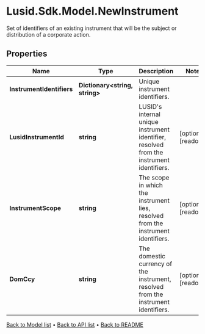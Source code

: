 # Lusid.Sdk.Model.NewInstrument
Set of identifiers of an existing instrument that will be the subject or distribution of a corporate action.

## Properties

Name | Type | Description | Notes
------------ | ------------- | ------------- | -------------
**InstrumentIdentifiers** | **Dictionary&lt;string, string&gt;** | Unique instrument identifiers. | 
**LusidInstrumentId** | **string** | LUSID&#39;s internal unique instrument identifier, resolved from the instrument identifiers. | [optional] [readonly] 
**InstrumentScope** | **string** | The scope in which the instrument lies, resolved from the instrument identifiers. | [optional] [readonly] 
**DomCcy** | **string** | The domestic currency of the instrument, resolved from the instrument identifiers. | [optional] [readonly] 

[Back to Model list](../README.md#documentation-for-models) &#8226; [Back to API list](../README.md#documentation-for-api-endpoints) &#8226; [Back to README](../README.md)

